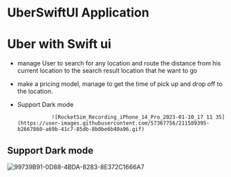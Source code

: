 #                                       UberSwiftUI Application
# Uber with Swift ui 
- manage User to search for any location and route the distance from his current location to the search result location that he want to go 
- make a pricing model, manage to get the time of pick up and drop off to the location.
- Support Dark mode


                 ![RocketSim_Recording_iPhone_14_Pro_2023-01-10_17 11 35](https://user-images.githubusercontent.com/57367756/211589395-b2667860-a69b-41c7-85db-8b0be6b40a96.gif)
##  Support Dark mode

![99739B91-0D88-4BDA-8283-8E372C1666A7](https://user-images.githubusercontent.com/57367756/211591432-af94c317-0738-4df3-ac0e-c8bbf0cb7df7.JPEG)

